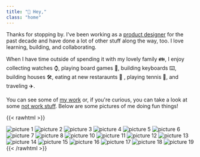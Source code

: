 ```yaml
---
title: "👋 Hey,"
class: "home"
---
```

Thanks for stopping by. I've been working as a [product designer](https://linkedin.com/in/jefforshalick) for the past decade and have done a lot of other stuff along the way, too. I love learning, building, and collaborating.

When I have time outside of spending it with my lovely family 👪, I enjoy collecting watches ⌚, playing board games 🎲, building keyboards ⌨️, building houses 🛠️, eating at new restaraunts 🍜 , playing tennis 🎾, and traveling ✈️.

You can see some of [my work](/work/) or, if you're curious, you can take a look at some [not work stuff](/not-work/). Below are some pictures of me doing fun things!

{{< rawhtml >}}
<div id="images-wrapper">
    <img src="/images/1.jpg" alt="picture 1">
    <img src="/images/2.jpg" alt="picture 2">
    <img src="/images/4.jpg" alt="picture 3">
    <img src="/images/5.jpg" alt="picture 4">
    <img src="/images/6.jpg" alt="picture 5">
    <img src="/images/7.jpg" alt="picture 6">
    <img src="/images/8.jpg" alt="picture 7">
    <img src="/images/9.jpg" alt="picture 8">
    <img src="/images/10.jpg" alt="picture 10">
    <img src="/images/11.jpg" alt="picture 11">
    <img src="/images/12.jpg" alt="picture 12">
    <img src="/images/13.jpg" alt="picture 13">
    <img src="/images/14.jpg" alt="picture 14">
    <img src="/images/15.jpg" alt="picture 15">
    <img src="/images/16.jpg" alt="picture 16">
    <img src="/images/17.jpg" alt="picture 17">
    <img src="/images/18.jpg" alt="picture 18">
    <img src="/images/19.jpg" alt="picture 19">
</div>
{{< /rawhtml >}}